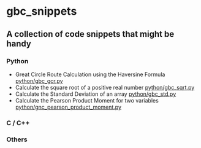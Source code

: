 # gbc_snippets

## A collection of code snippets that might be handy

### Python

- Great Circle Route Calculation using the Haversine Formula [python/gbc_gcr.py](https://github.com/GreenBoxCode/gbc_snippets/blob/main/python/gbc_gcr.py)
- Calculate the square root of a positive real number [python/gbc_sqrt.py](https://github.com/GreenBoxCode/gbc_snippets/blob/main/python/gbc_sqrt.py)
- Calculate the Standard Deviation of an array [python/gbc_std.py](https://github.com/GreenBoxCode/gbc_snippets/blob/main/python/gbc_std.py)
- Calculate the Pearson Product Moment for two variables [python/gnc_pearson_product_moment.py](https://github.com/GreenBoxCode/gbc_snippets/blob/main/python/gnc_pearson_product_moment.py)

### C / C++

### Others
